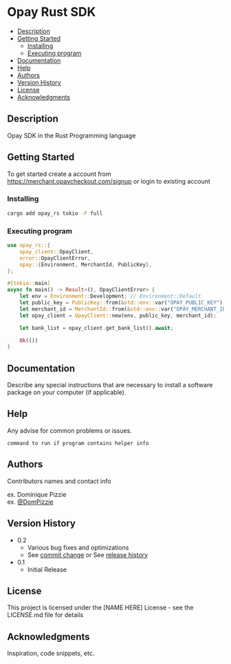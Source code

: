 # Opay Rust SDK

- [Description](#description)
- [Getting Started](#getting-started)
  - [Installing](#installing)
  - [Executing program](#executing-program)
- [Documentation](#documentation)
- [Help](#help)
- [Authors](#authors)
- [Version History](#version-history)
- [License](#license)
- [Acknowledgments](#acknowledgments)

## Description

Opay SDK in the Rust Programming language

## Getting Started

To get started create a account from https://merchant.opaycheckout.com/signup or
login to existing account

### Installing

```sh
cargo add opay_rs tokio -F full 
```

### Executing program

```rust
use opay_rs::{
    opay_client::OpayClient,
    error::OpayClientError,
    opay::{Environment, MerchantId, PublicKey},
};

#[tokio::main]
async fn main() -> Result<(), OpayClientError> {
    let env = Environment::Development; // Environment::Default
    let public_key = PublicKey::from(&std::env::var("OPAY_PUBLIC_KEY").ok().unwrap());
    let merchant_id = MerchantId::from(&std::env::var("OPAY_MERCHANT_ID").ok().unwrap());
    let opay_client = OpayClient::new(env, public_key, merchant_id);

    let bank_list = opay_client.get_bank_list().await;

    Ok(())
}

```

## Documentation

Describe any special instructions that are necessary to install a software
package on your computer (if applicable).

## Help

Any advise for common problems or issues.

```
command to run if program contains helper info
```

## Authors

Contributors names and contact info

ex. Dominique Pizzie\
ex. [@DomPizzie](https://twitter.com/dompizzie)

## Version History

- 0.2
  - Various bug fixes and optimizations
  - See [commit change]() or See [release history]()
- 0.1
  - Initial Release

## License

This project is licensed under the [NAME HERE] License - see the LICENSE.md file
for details

## Acknowledgments

Inspiration, code snippets, etc.
